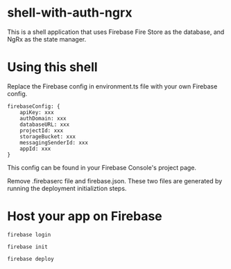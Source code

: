 # shell-with-auth-ngrx
This is a shell application that uses Firebase Fire Store as the database, and NgRx as the state manager.

# Using this shell

Replace the Firebase config in environment.ts file with your own Firebase config.

```
firebaseConfig: {
    apiKey: xxx
    authDomain: xxx
    databaseURL: xxx
    projectId: xxx
    storageBucket: xxx
    messagingSenderId: xxx
    appId: xxx
}
```

This config can be found in your Firebase Console's project page.

Remove .firebaserc file and firebase.json. These two files are generated by running the deployment initializtion steps.

# Host your app on Firebase

```
firebase login
```

```
firebase init
```

```
firebase deploy
```


